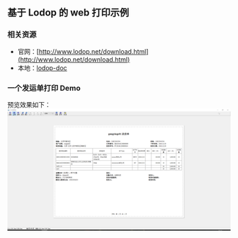 基于 Lodop 的 web 打印示例
---

### 相关资源

+ 官网：[http://www.lodop.net/download.html](http://www.lodop.net/download.html)
+ 本地：[lodop-doc](./lodop-doc/)

### 一个发运单打印 Demo

预览效果如下：
![预览图片）](./screenhot.png)

